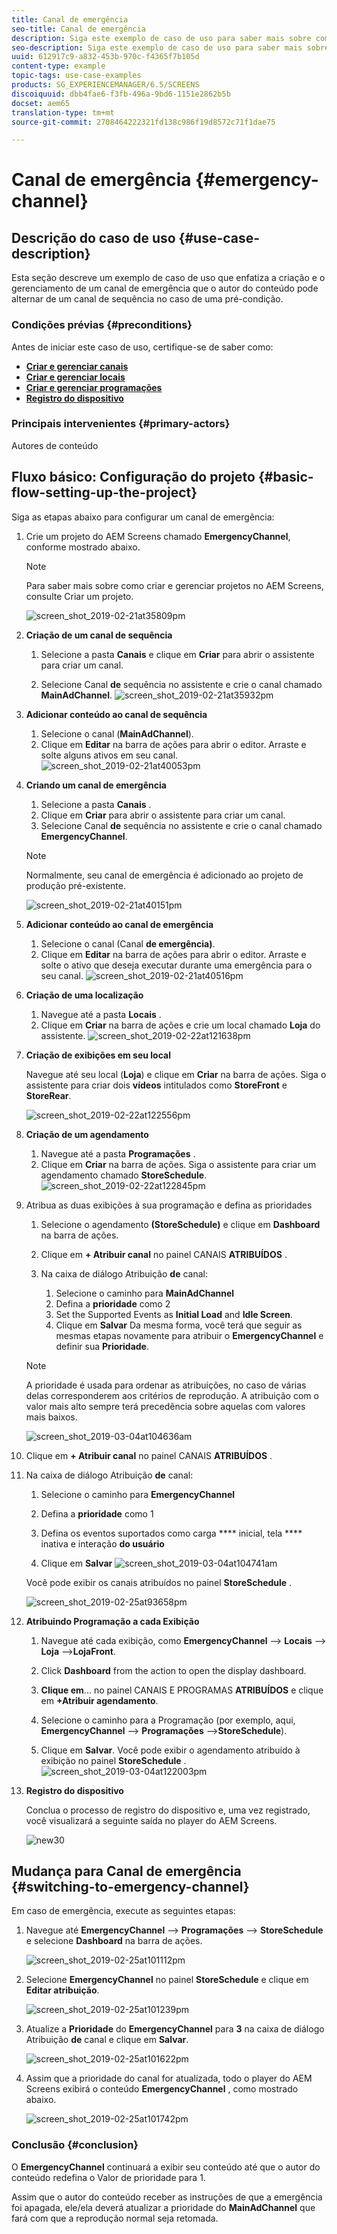 ```yaml
---
title: Canal de emergência
seo-title: Canal de emergência
description: Siga este exemplo de caso de uso para saber mais sobre como criar e gerenciar um canal de emergência que o autor do conteúdo pode alternar de um canal de sequência no caso de uma pré-condição.
seo-description: Siga este exemplo de caso de uso para saber mais sobre como criar e gerenciar um canal de emergência que o autor do conteúdo pode alternar de um canal de sequência no caso de uma pré-condição.
uuid: 612917c9-a832-453b-970c-f4365f7b105d
content-type: example
topic-tags: use-case-examples
products: SG_EXPERIENCEMANAGER/6.5/SCREENS
discoiquuid: dbb4fae6-f3fb-496a-9bd6-1151e2862b5b
docset: aem65
translation-type: tm+mt
source-git-commit: 2708464222321fd138c986f19d8572c71f1dae75

---
```



# Canal de emergência {#emergency-channel}

## Descrição do caso de uso {#use-case-description}

Esta seção descreve um exemplo de caso de uso que enfatiza a criação e o gerenciamento de um canal de emergência que o autor do conteúdo pode alternar de um canal de sequência no caso de uma pré-condição.

### Condições prévias {#preconditions}

Antes de iniciar este caso de uso, certifique-se de saber como:

* **[Criar e gerenciar canais](managing-channels.md)**
* **[Criar e gerenciar locais](managing-locations.md)**
* **[Criar e gerenciar programações](managing-schedules.md)**
* **[Registro do dispositivo](device-registration.md)**

### Principais intervenientes {#primary-actors}

Autores de conteúdo

## Fluxo básico: Configuração do projeto {#basic-flow-setting-up-the-project}

Siga as etapas abaixo para configurar um canal de emergência:

1. Crie um projeto do AEM Screens chamado **EmergencyChannel**, conforme mostrado abaixo.

   >[!NOTE]
   >
   >Para saber mais sobre como criar e gerenciar projetos no AEM Screens, consulte Criar um projeto.

   ![screen_shot_2019-02-21at35809pm](assets/screen_shot_2019-02-21at35809pm.png)

1. **Criação de um canal de sequência**

   1. Selecione a pasta **Canais** e clique em **Criar** para abrir o assistente para criar um canal.

   1. Selecione Canal **de** sequência no assistente e crie o canal chamado **MainAdChannel**.
   ![screen_shot_2019-02-21at35932pm](assets/screen_shot_2019-02-21at35932pm.png)

1. **Adicionar conteúdo ao canal de sequência**

   1. Selecione o canal (**MainAdChannel**).
   1. Clique em **Editar** na barra de ações para abrir o editor. Arraste e solte alguns ativos em seu canal.
   ![screen_shot_2019-02-21at40053pm](assets/screen_shot_2019-02-21at40053pm.png)

1. **Criando um canal de emergência**

   1. Selecione a pasta **Canais** .
   1. Clique em **Criar** para abrir o assistente para criar um canal.
   1. Selecione Canal **de** sequência no assistente e crie o canal chamado **EmergencyChannel**.
   >[!NOTE]
   >
   >Normalmente, seu canal de emergência é adicionado ao projeto de produção pré-existente.

   ![screen_shot_2019-02-21at40151pm](assets/screen_shot_2019-02-21at40151pm.png)

1. **Adicionar conteúdo ao canal de emergência**

   1. Selecione o canal (Canal **de emergência)**.
   1. Clique em **Editar** na barra de ações para abrir o editor. Arraste e solte o ativo que deseja executar durante uma emergência para o seu canal.
   ![screen_shot_2019-02-21at40516pm](assets/screen_shot_2019-02-21at40516pm.png)

1. **Criação de uma localização**

   1. Navegue até a pasta **Locais** .
   1. Clique em **Criar** na barra de ações e crie um local chamado **Loja** do assistente.
   ![screen_shot_2019-02-22at121638pm](assets/screen_shot_2019-02-22at121638pm.png)

1. **Criação de exibições em seu local**

   Navegue até seu local (**Loja**) e clique em **Criar** na barra de ações. Siga o assistente para criar dois **vídeos** intitulados como **StoreFront** e **StoreRear**.

   ![screen_shot_2019-02-22at122556pm](assets/screen_shot_2019-02-22at122556pm.png)

1. **Criação de um agendamento**

   1. Navegue até a pasta **Programações** .
   1. Clique em **Criar** na barra de ações. Siga o assistente para criar um agendamento chamado **StoreSchedule**.
   ![screen_shot_2019-02-22at122845pm](assets/screen_shot_2019-02-22at122845pm.png)

1. Atribua as duas exibições à sua programação e defina as prioridades

   1. Selecione o agendamento **(StoreSchedule)** e clique em **Dashboard** na barra de ações.

   1. Clique em **+ Atribuir canal** no painel CANAIS **ATRIBUÍDOS** .

   1. Na caixa de diálogo Atribuição **de** canal:

      1. Selecione o caminho para **MainAdChannel**
      1. Defina a **prioridade** como 2
      1. Set the Supported Events as **Initial Load** and **Idle Screen**.
      1. Clique em **Salvar**
      Da mesma forma, você terá que seguir as mesmas etapas novamente para atribuir o **EmergencyChannel** e definir sua **Prioridade**.
   >[!NOTE]
   >
   >A prioridade é usada para ordenar as atribuições, no caso de várias delas corresponderem aos critérios de reprodução. A atribuição com o valor mais alto sempre terá precedência sobre aquelas com valores mais baixos.

   ![screen_shot_2019-03-04at104636am](assets/screen_shot_2019-03-04at104636am.png)

1. Clique em **+ Atribuir canal** no painel CANAIS **ATRIBUÍDOS** .

1. Na caixa de diálogo Atribuição **de** canal:

   1. Selecione o caminho para **EmergencyChannel**
   1. Defina a **prioridade** como 1

   1. Defina os eventos suportados como carga **** inicial, tela **** inativa e interação **do usuário**

   1. Clique em **Salvar**
   ![screen_shot_2019-03-04at104741am](assets/screen_shot_2019-03-04at104741am.png)

   Você pode exibir os canais atribuídos no painel **StoreSchedule** .

   ![screen_shot_2019-02-25at93658pm](assets/screen_shot_2019-02-25at93658pm.png)

1. **Atribuindo Programação a cada Exibição**

   1. Navegue até cada exibição, como **EmergencyChannel** —&gt; **Locais** —&gt; **Loja** —&gt;**LojaFront**.

   1. Click **Dashboard** from the action to open the display dashboard.
   1. **Clique em**... no painel CANAIS E PROGRAMAS **ATRIBUÍDOS** e clique em **+Atribuir agendamento**.

   1. Selecione o caminho para a Programação (por exemplo, aqui, **EmergencyChannel** —&gt; **Programações** —&gt;**StoreSchedule**).

   1. Clique em **Salvar**.
   Você pode exibir o agendamento atribuído à exibição no painel **StoreSchedule** .
   ![screen_shot_2019-03-04at122003pm](assets/screen_shot_2019-03-04at122003pm.png)

1. **Registro do dispositivo**

   Conclua o processo de registro do dispositivo e, uma vez registrado, você visualizará a seguinte saída no player do AEM Screens.

   ![new30](assets/new30.gif)

## Mudança para Canal de emergência {#switching-to-emergency-channel}

Em caso de emergência, execute as seguintes etapas:

1. Navegue até **EmergencyChannel** —&gt; **Programações** —&gt; **StoreSchedule** e selecione **Dashboard** na barra de ações.

   ![screen_shot_2019-02-25at101112pm](assets/screen_shot_2019-02-25at101112pm.png)

1. Selecione **EmergencyChannel** no painel **StoreSchedule** e clique em **Editar atribuição**.

   ![screen_shot_2019-02-25at101239pm](assets/screen_shot_2019-02-25at101239pm.png)

1. Atualize a **Prioridade** do **EmergencyChannel** para **3** na caixa de diálogo Atribuição **de** canal e clique em **Salvar**.

   ![screen_shot_2019-02-25at101622pm](assets/screen_shot_2019-02-25at101622pm.png)

1. Assim que a prioridade do canal for atualizada, todo o player do AEM Screens exibirá o conteúdo **EmergencyChannel** , como mostrado abaixo.

   ![screen_shot_2019-02-25at101742pm](assets/screen_shot_2019-02-25at101742pm.png)

### Conclusão {#conclusion}

O **EmergencyChannel** continuará a exibir seu conteúdo até que o autor do conteúdo redefina o Valor de prioridade para 1.

Assim que o autor do conteúdo receber as instruções de que a emergência foi apagada, ele/ela deverá atualizar a prioridade do **MainAdChannel** que fará com que a reprodução normal seja retomada.
